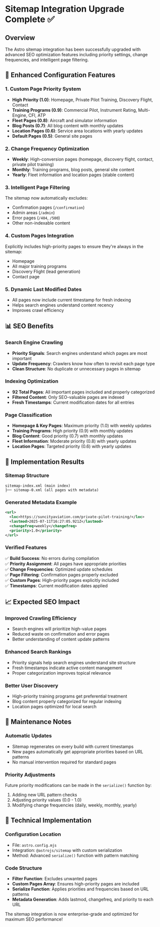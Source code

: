 # Sitemap Integration Upgrade Complete ✅

## Overview

The Astro sitemap integration has been successfully upgraded with advanced SEO optimization features including priority settings, change frequencies, and intelligent page filtering.

## 🔧 Enhanced Configuration Features

### 1. **Custom Page Priority System**

- **High Priority (1.0)**: Homepage, Private Pilot Training, Discovery Flight, Contact
- **Training Programs (0.9)**: Commercial Pilot, Instrument Rating, Multi-Engine, CFI, ATP
- **Fleet Pages (0.8)**: Aircraft and simulator information
- **Blog Posts (0.7)**: All blog content with monthly updates
- **Location Pages (0.6)**: Service area locations with yearly updates
- **Default Pages (0.5)**: General site pages

### 2. **Change Frequency Optimization**

- **Weekly**: High-conversion pages (homepage, discovery flight, contact, private pilot training)
- **Monthly**: Training programs, blog posts, general site content
- **Yearly**: Fleet information and location pages (stable content)

### 3. **Intelligent Page Filtering**

The sitemap now automatically excludes:

- Confirmation pages (`/confirmation`)
- Admin areas (`/admin`)
- Error pages (`/404`, `/500`)
- Other non-indexable content

### 4. **Custom Pages Integration**

Explicitly includes high-priority pages to ensure they're always in the sitemap:

- Homepage
- All major training programs
- Discovery Flight (lead generation)
- Contact page

### 5. **Dynamic Last Modified Dates**

- All pages now include current timestamp for fresh indexing
- Helps search engines understand content recency
- Improves crawl efficiency

## 📊 SEO Benefits

### **Search Engine Crawling**

- **Priority Signals**: Search engines understand which pages are most important
- **Update Frequency**: Crawlers know how often to revisit each page type
- **Clean Structure**: No duplicate or unnecessary pages in sitemap

### **Indexing Optimization**

- **92 Total Pages**: All important pages included and properly categorized
- **Filtered Content**: Only SEO-valuable pages are indexed
- **Fresh Timestamps**: Current modification dates for all entries

### **Page Classification**

- **Homepage & Key Pages**: Maximum priority (1.0) with weekly updates
- **Training Programs**: High priority (0.9) with monthly updates
- **Blog Content**: Good priority (0.7) with monthly updates
- **Fleet Information**: Moderate priority (0.8) with yearly updates
- **Location Pages**: Targeted priority (0.6) with yearly updates

## 🚀 Implementation Results

### **Sitemap Structure**

```
sitemap-index.xml (main index)
├── sitemap-0.xml (all pages with metadata)
```

### **Generated Metadata Example**

```xml
<url>
  <loc>https://suncityaviation.com/private-pilot-training/</loc>
  <lastmod>2025-07-11T16:27:05.921Z</lastmod>
  <changefreq>weekly</changefreq>
  <priority>1.0</priority>
</url>
```

### **Verified Features**

✅ **Build Success**: No errors during compilation  
✅ **Priority Assignment**: All pages have appropriate priorities  
✅ **Change Frequencies**: Optimized update schedules  
✅ **Page Filtering**: Confirmation pages properly excluded  
✅ **Custom Pages**: High-priority pages explicitly included  
✅ **Timestamps**: Current modification dates applied

## 📈 Expected SEO Impact

### **Improved Crawling Efficiency**

- Search engines will prioritize high-value pages
- Reduced waste on confirmation and error pages
- Better understanding of content update patterns

### **Enhanced Search Rankings**

- Priority signals help search engines understand site structure
- Fresh timestamps indicate active content management
- Proper categorization improves topical relevance

### **Better User Discovery**

- High-priority training programs get preferential treatment
- Blog content properly categorized for regular indexing
- Location pages optimized for local search

## 🔄 Maintenance Notes

### **Automatic Updates**

- Sitemap regenerates on every build with current timestamps
- New pages automatically get appropriate priorities based on URL patterns
- No manual intervention required for standard pages

### **Priority Adjustments**

Future priority modifications can be made in the `serialize()` function by:

1. Adding new URL pattern checks
2. Adjusting priority values (0.0 - 1.0)
3. Modifying change frequencies (daily, weekly, monthly, yearly)

## 📝 Technical Implementation

### **Configuration Location**

- File: `astro.config.mjs`
- Integration: `@astrojs/sitemap` with custom serialization
- Method: Advanced `serialize()` function with pattern matching

### **Code Structure**

- **Filter Function**: Excludes unwanted pages
- **Custom Pages Array**: Ensures high-priority pages are included
- **Serialize Function**: Applies priorities and frequencies based on URL patterns
- **Metadata Generation**: Adds lastmod, changefreq, and priority to each URL

The sitemap integration is now enterprise-grade and optimized for maximum SEO performance!
